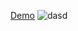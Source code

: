 [Demo](https://henrybalassiano.github.io/create-your-cv/)
![dasd](https://github.com/user-attachments/assets/892ac30e-9e1b-4340-8dd0-610021e1c2a2)
